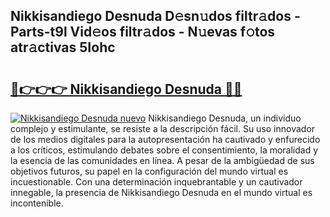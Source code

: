 ## Nikkisandiego Desnuda D𝚎sn𝚞dos filtr𝚊dos - Parts-t9l Vid𝚎os filtr𝚊dos - N𝚞evas f𝚘tos atr𝚊ctivas 5Iohc

# <h2><a href="http://mb74y3.tromn.icu/?c=Nikkisandiego+Desnuda">🔗👉👉👉 Nikkisandiego Desnuda 🔗🔗</a></h2>

[![Nikkisandiego Desnuda nuevo](https://i.imgur.com/pEAQMta.gif)](http://mb74y3.tromn.icu/?c=Nikkisandiego+Desnuda)
Nikkisandiego Desnuda, un individuo complejo y estimulante, se resiste a la descripción fácil. Su uso innovador de los medios digitales para la autopresentación ha cautivado y enfurecido a los críticos, estimulando debates sobre el consentimiento, la moralidad y la esencia de las comunidades en línea. A pesar de la ambigüedad de sus objetivos futuros, su papel en la configuración del mundo virtual es incuestionable. Con una determinación inquebrantable y un cautivador innegable, la presencia de Nikkisandiego Desnuda en el mundo virtual es incontenible.

